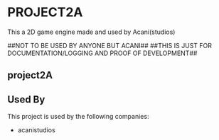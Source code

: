 # PROJECT2A

This a 2D game engine made and used by Acani(studios)

##NOT TO BE USED BY ANYONE BUT ACANI##
##THIS IS JUST FOR DOCUMENTATION/LOGGING AND PROOF OF DEVELOPMENT##


## project2A
## Used By

This project is used by the following companies:

- acanistudios
